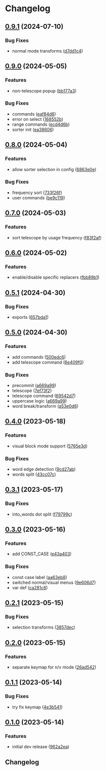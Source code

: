 # Changelog

## [0.9.1](https://github.com/chenasraf/text-transform.nvim/compare/v0.9.0...v0.9.1) (2024-07-10)


### Bug Fixes

* normal mode transforms ([d7dd1c4](https://github.com/chenasraf/text-transform.nvim/commit/d7dd1c4dd7e4ccd2da1458e5fb9a6653ad4e5e17))

## [0.9.0](https://github.com/chenasraf/text-transform.nvim/compare/v0.8.0...v0.9.0) (2024-05-05)


### Features

* non-telescope popup ([bb177a3](https://github.com/chenasraf/text-transform.nvim/commit/bb177a3360372f3fd40c82da71a13f1db59d3d9e))


### Bug Fixes

* commands ([eaf84d8](https://github.com/chenasraf/text-transform.nvim/commit/eaf84d857d860828cbb5af96887a24c2ab99f8e8))
* error on select ([168552b](https://github.com/chenasraf/text-transform.nvim/commit/168552b4259672fe918b1f3baeed787548e8fd03))
* range commands ([ecd4d6b](https://github.com/chenasraf/text-transform.nvim/commit/ecd4d6bbbcd45231f2e8ea00961f076ff56dd1e7))
* sorter init ([ea38606](https://github.com/chenasraf/text-transform.nvim/commit/ea38606a28f2308a37b301ebb4c56e2bd584b459))

## [0.8.0](https://github.com/chenasraf/text-transform.nvim/compare/v0.7.0...v0.8.0) (2024-05-04)


### Features

* allow sorter selection in config ([6863e0e](https://github.com/chenasraf/text-transform.nvim/commit/6863e0e9a66b5592fbba2aea7a07760465844cf7))


### Bug Fixes

* frequency sort ([733f26f](https://github.com/chenasraf/text-transform.nvim/commit/733f26fef61b050ae8f62582e3f9c03268f8e835))
* user commands ([be9c119](https://github.com/chenasraf/text-transform.nvim/commit/be9c119ee23f1e93a5bd537c01f55e11d2607180))

## [0.7.0](https://github.com/chenasraf/text-transform.nvim/compare/v0.6.0...v0.7.0) (2024-05-03)


### Features

* sort telescope by usage frequency ([f83f2af](https://github.com/chenasraf/text-transform.nvim/commit/f83f2afafdfbbcb986ca1c6d3db062cd3b964c62))

## [0.6.0](https://github.com/chenasraf/text-transform.nvim/compare/v0.5.1...v0.6.0) (2024-05-02)


### Features

* enable/disable specific replacers ([fbb89b1](https://github.com/chenasraf/text-transform.nvim/commit/fbb89b1b44dfb9b57cd241b7c574665cce7dab10))

## [0.5.1](https://github.com/chenasraf/text-transform.nvim/compare/v0.5.0...v0.5.1) (2024-04-30)


### Bug Fixes

* exports ([657bda1](https://github.com/chenasraf/text-transform.nvim/commit/657bda14789b907911157c4f34e8a088c1e00d15))

## [0.5.0](https://github.com/chenasraf/text-transform.nvim/compare/v0.4.0...v0.5.0) (2024-04-30)


### Features

* add commands ([500edc6](https://github.com/chenasraf/text-transform.nvim/commit/500edc66e6ac0a649108749ad290f2a370cf4219))
* add telescope command ([6e409f0](https://github.com/chenasraf/text-transform.nvim/commit/6e409f0a44e50b3ef65f426e36b7824ee2d95d7a))


### Bug Fixes

* precommit ([a669a99](https://github.com/chenasraf/text-transform.nvim/commit/a669a998f47de6c33e9667d40ce3a219d60af69b))
* telescope ([7ef73f2](https://github.com/chenasraf/text-transform.nvim/commit/7ef73f26d13f72454d0388bdca4541f7f4aa78e2))
* telescope command ([69542d7](https://github.com/chenasraf/text-transform.nvim/commit/69542d7e1c6c88832611fb3c0f1d46102c133bd1))
* uppercase logic ([a669a99](https://github.com/chenasraf/text-transform.nvim/commit/a669a998f47de6c33e9667d40ce3a219d60af69b))
* word break/transform ([a53e0d6](https://github.com/chenasraf/text-transform.nvim/commit/a53e0d6d64051d5fea6d102529c403e4cbd0cce2))

## [0.4.0](https://github.com/chenasraf/text-transform.nvim/compare/v0.3.1...v0.4.0) (2023-05-18)


### Features

* visual block mode support ([5765e3d](https://github.com/chenasraf/text-transform.nvim/commit/5765e3d72109c473b4f9ab8839d01f8c983d0dc2))


### Bug Fixes

* word edge detection ([9cd27ab](https://github.com/chenasraf/text-transform.nvim/commit/9cd27aba2b74b072d57edadecdd63646d84a82cf))
* words split ([43cc07c](https://github.com/chenasraf/text-transform.nvim/commit/43cc07cde43e8a4caf6a9c7471f6e3e69e67c242))

## [0.3.1](https://github.com/chenasraf/text-transform.nvim/compare/v0.3.0...v0.3.1) (2023-05-17)


### Bug Fixes

* into_words dot split ([f79799c](https://github.com/chenasraf/text-transform.nvim/commit/f79799cd912436e48ee2bcde7a5d98042337f8ae))

## [0.3.0](https://github.com/chenasraf/text-transform.nvim/compare/v0.2.1...v0.3.0) (2023-05-16)


### Features

* add CONST_CASE ([e43a403](https://github.com/chenasraf/text-transform.nvim/commit/e43a403d4df4597777406a98d6fde8677f0a5ba1))


### Bug Fixes

* const case label ([aa63eb8](https://github.com/chenasraf/text-transform.nvim/commit/aa63eb8bf6d04666517fb5c1cc23d0349e9337a6))
* switched normal/visual menus ([9e606d7](https://github.com/chenasraf/text-transform.nvim/commit/9e606d72a2b5292b8bdbb7fd78b5129f1ef887da))
* var def ([ca281c8](https://github.com/chenasraf/text-transform.nvim/commit/ca281c8c7e9c21db81874fa67b63f6bd9648b200))

## [0.2.1](https://github.com/chenasraf/text-transform.nvim/compare/v0.2.0...v0.2.1) (2023-05-15)


### Bug Fixes

* selection transforms ([3857dec](https://github.com/chenasraf/text-transform.nvim/commit/3857dec40f622374525e2b17c50a99d4d4b4b87d))

## [0.2.0](https://github.com/chenasraf/text-transform.nvim/compare/v0.1.1...v0.2.0) (2023-05-15)


### Features

* separate keymap for n/v mode ([26ad542](https://github.com/chenasraf/text-transform.nvim/commit/26ad542ff739af562cf4783580e24cf0e0b1c1d3))

## [0.1.1](https://github.com/chenasraf/text-transform.nvim/compare/v0.1.0...v0.1.1) (2023-05-14)


### Bug Fixes

* try fix keymap ([4e3b541](https://github.com/chenasraf/text-transform.nvim/commit/4e3b5418a8c90dca7a21d25035b8c24b0a91271a))

## [0.1.0](https://github.com/chenasraf/text-transform.nvim/compare/v0.0.1...v0.1.0) (2023-05-14)


### Features

* initial dev release ([962a2ea](https://github.com/chenasraf/text-transform.nvim/commit/962a2ea7dea02c735f7570b13def439fae28fbb8))

## Changelog

